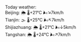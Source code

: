 Today weather:  
Beijing: 🌦 🌡️+21°C 🌬️↘7km/h  
Tianjin: 🌫  🌡️+25°C 🌬️↖7km/h  
Shijiazhuang: 🌦 🌡️+21°C 🌬️↓5km/h  
Tangshan: 🌦 🌡️+24°C 🌬️↗7km/h  
